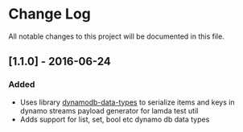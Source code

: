# Change Log
All notable changes to this project will be documented in this file.

## [1.1.0] - 2016-06-24
### Added
- Uses library [dynamodb-data-types](https://www.npmjs.com/package/dynamodb-data-types) to serialize items and keys in dynamo streams payload generator for lamda test util
- Adds support for list, set, bool etc dynamo db data types